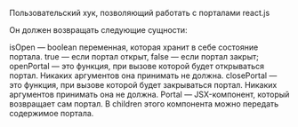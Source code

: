 Пользовательский хук, позволяющий работать с порталами react.js

Он должен возвращать следующие сущности:

isOpen — boolean переменная, которая хранит в себе состояние портала. true — если портал открыт, false — если портал закрыт;
openPortal — это функция, при вызове которой будет открываться портал. Никаких аргументов она принимать не должна.
closePortal — это функция, при вызове которой будет закрываться портал. Никаких аргументов принимать она не должна.
Portal — JSX-компонент, который возвращает сам портал. В children этого компонента можно передать содержимое портала.
